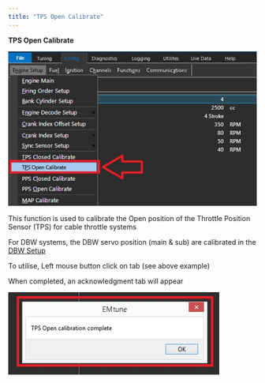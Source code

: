 ```yaml
---
title: "TPS Open Calibrate"
---
```


**TPS Open Calibrate**&nbsp;


![Image](</img/AAAA10.jpg>)


This function is used to calibrate the Open position of the Throttle Position Sensor (TPS) for cable throttle systems

For DBW systems, the DBW servo position (main \& sub) are calibrated in the [DBW Setup](<DBWSetup.md>)

To utilise, Left mouse button click on tab (see above example)


When completed, an acknowledgment tab will appear


![Image](</img/AAAA11.jpg>)
